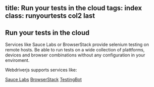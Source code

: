 title: Run your tests in the cloud
tags: index
class: runyourtests col2 last
---

## Run your tests in the cloud

Services like Sauce Labs or BrowserStack provide selenium testing on remote hosts.
Be able to run tests on a wide collection of plattforms, devices and browser combinations
without any configuration in your enviroment.

Webdriverjs supports services like:

[Sauce Labs](https://saucelabs.com)
[BrowserStack](http://www.browserstack.com/)
[TestingBot](http://www.testingbot.com/)
